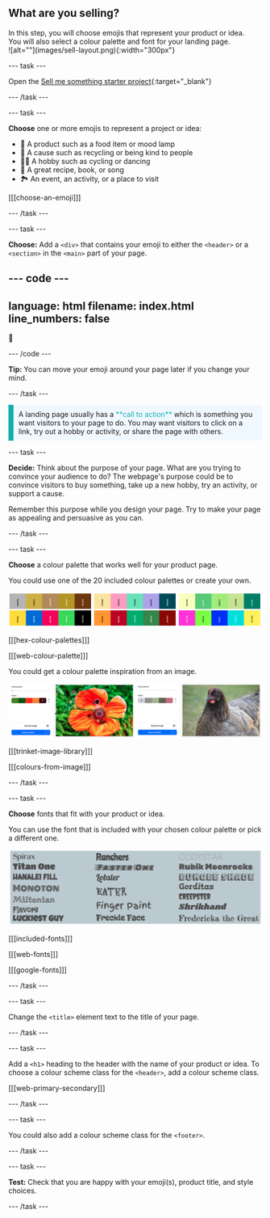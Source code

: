 ## What are you selling?

<div style="display: flex; flex-wrap: wrap">
<div style="flex-basis: 200px; flex-grow: 1; margin-right: 15px;">
In this step, you will choose emojis that represent your product or idea. You will also select a colour palette and font for your landing page. 
</div>
<div>
![alt=""](images/sell-layout.png){:width="300px"}
</div>
</div>

--- task ---

Open the [Sell me something starter project](https://staging-editor.raspberrypi.org/en/projects/sell-me-something-starter){:target="_blank"}

--- /task ---

--- task ---

**Choose** one or more emojis to represent a project or idea:
+ 🧁 A product such as a food item or mood lamp
+ 💝 A cause such as recycling or being kind to people
+ 💃🏿 A hobby such as cycling or dancing
+ 🍰 A great recipe, book, or song
+ 🏞️ An event, an activity, or a place to visit

[[[choose-an-emoji]]]

--- /task ---

--- task ---

**Choose:** Add a `<div>` that contains your emoji to either the `<header>` or a `<section>` in the `<main>` part of your page. 

--- code ---
---
language: html
filename: index.html
line_numbers: false
---

<div class="hugefont"> 
🦋
</div>

--- /code ---

**Tip:** You can move your emoji around your page later if you change your mind. 

--- /task ---

<p style="border-left: solid; border-width:10px; border-color: #0faeb0; background-color: aliceblue; padding: 10px;">
A landing page usually has a <span style="color: #0faeb0">**call to action**</span> which is something you want visitors to your page to do. You may want visitors to click on a link, try out a hobby or activity, or share the page with others.  
</p>

--- task ---

**Decide:** Think about the purpose of your page. What are you trying to convince your audience to do? The webpage's purpose could be to convince visitors to buy something, take up a new hobby, try an activity, or support a cause. 

Remember this purpose while you design your page. Try to make your page as appealing and persuasive as you can.

--- /task ---

--- task ---

**Choose** a colour palette that works well for your product page.

You could use one of the 20 included colour palettes or create your own. 

![A strip of six colour palettes that are some of the 20 included in the starter project.](images/palette-examples.png)

[[[hex-colour-palettes]]]

[[[web-colour-palette]]]

You could get a colour palette inspiration from an image.

![Two examples of images and their matching colour palettes.](images/image-palette.png)

[[[trinket-image-library]]] 

[[[colours-from-image]]]

--- /task ---

--- task ---

**Choose** fonts that fit with your product or idea. 

You can use the font that is included with your chosen colour palette or pick a different one. 

![Examples of the fonts available in the starter project. Each font title is written using the font style.](images/font-examples.png)

[[[included-fonts]]]

[[[web-fonts]]]

[[[google-fonts]]]

--- /task ---

--- task ---

Change the `<title>` element text to the title of your page.

--- /task ---

--- task ---

Add a `<h1>` heading to the header with the name of your product or idea. To choose a colour scheme class for the `<header>`, add a colour scheme class.

[[[web-primary-secondary]]]

--- /task ---

--- task ---

You could also add a colour scheme class for the `<footer>`.

--- /task ---

--- task ---

**Test:** Check that you are happy with your emoji(s), product title, and style choices. 

--- /task ---

